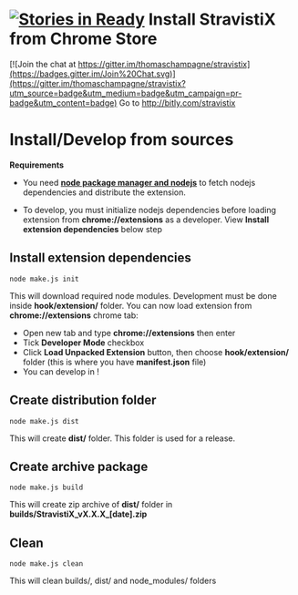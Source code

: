 [![Stories in Ready](https://badge.waffle.io/thomaschampagne/stravistix.png?label=ready&title=Ready)](http://waffle.io/thomaschampagne/stravistix)
Install StravistiX from Chrome Store
==========

[![Join the chat at https://gitter.im/thomaschampagne/stravistix](https://badges.gitter.im/Join%20Chat.svg)](https://gitter.im/thomaschampagne/stravistix?utm_source=badge&utm_medium=badge&utm_campaign=pr-badge&utm_content=badge)
Go to http://bitly.com/stravistix

Install/Develop from sources
==========
**Requirements**
* You need [**node package manager and nodejs**](http://nodejs.org/) to fetch nodejs dependencies and distribute the extension.

* To develop, you must initialize nodejs dependencies before loading extension from **chrome://extensions** as a developer. View **Install extension dependencies** below step

## Install extension dependencies
```
node make.js init
```
This will download required node modules. Development must be done inside **hook/extension/** folder.
You can now load extension from **chrome://extensions** chrome tab:

* Open new tab and type **chrome://extensions** then enter
* Tick **Developer Mode** checkbox
* Click **Load Unpacked Extension** button, then choose **hook/extension/** folder (this is where you have **manifest.json** file)
* You can develop in !

## Create distribution folder 
```
node make.js dist
```
This will create **dist/** folder. This folder is used for a release.

## Create archive package 
```
node make.js build
```
This will create zip archive of **dist/** folder in **builds/StravistiX\_vX.X.X\_[date].zip**

## Clean 
```
node make.js clean
```
This will clean builds/, dist/ and node_modules/ folders
